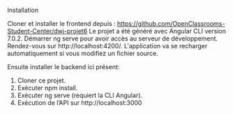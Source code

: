 Installation


Cloner et installer le frontend depuis :
https://github.com/OpenClassrooms-Student-Center/dwj-projet6
Le projet a été généré avec Angular CLI version 7.0.2.
Démarrer ng serve pour avoir accès au serveur de développement. 
Rendez-vous sur http://localhost:4200/. L'application va se recharger automatiquement si vous modifiez un fichier source.


Ensuite installer le backend ici présent:
1. Cloner ce projet.
2. Exécuter npm install.
3. Exécuter ng serve (requiert la CLI Angular).
4. Exécution de l’API sur http://localhost:3000